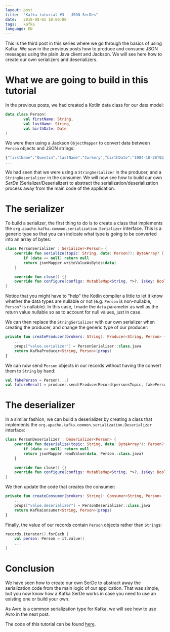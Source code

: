 ```yaml
---
layout: post
title:  "Kafka tutorial #3 - JSON SerDes"
date:   2018-08-01 18:00:00
tags:   kafka
language: EN
---
```


This is the third post in this series where we go through the basics of using Kafka. We saw in the previous posts how to produce and consume JSON messages using the plain Java client and Jackson. We will see here how to create our own serializers and deserializers.

# What we are going to build in this tutorial

In the previous posts, we had created a Kotlin data class for our data model:

```kotlin
data class Person(
        val firstName: String,
        val lastName: String,
        val birthDate: Date
)
```

We were then using a Jackson `ObjectMapper` to convert data between `Person` objects and JSON strings:

```javascript
{"firstName":"Quentin","lastName":"Corkery","birthDate":"1984-10-26T03:52:14.449+0000"}
...
```

We had seen that we were using a `StringSerializer` in the producer, and a `StringDeserializer` in the consumer. We will now see how to build our own _SerDe_ (Serializer/Deserializer) to abstract the serialization/deserialization process away from the main code of the application.

# The serializer

To build a serializer, the first thing to do is to create a class that implements the `org.apache.kafka.common.serialization.Serializer` interface. This is a generic type so that you can indicate what type is going to be converted into an array of bytes:

```kotlin
class PersonSerializer : Serializer<Person> {
    override fun serialize(topic: String, data: Person?): ByteArray? {
        if (data == null) return null
        return jsonMapper.writeValueAsBytes(data)
    }

    override fun close() {}
    override fun configure(configs: MutableMap<String, *>?, isKey: Boolean) {}
}
```

Notice that you might have to "help" the Kotlin compiler a little to let it know whether the data types are nullable or not (e.g. `Person` is non-nullable, `Person?` is nullable). In this case, I made the `data` parameter as well as the return value nullable so as to account for null values, just in case.

We can then replace the `StringSerializer` with our own serializer when creating the producer, and change the generic type of our producer:

```kotlin
private fun createProducer(brokers: String): Producer<String, Person> {
    ...
    props["value.serializer"] = PersonSerializer::class.java
    return KafkaProducer<String, Person>(props)
}
```

We can now send `Person` objects in our records without having the convert them to `String` by hand:

```kotlin
val fakePerson = Person(...)
val futureResult = producer.send(ProducerRecord(personsTopic, fakePerson))
```

# The deserializer

In a similar fashion, we can build a deserializer by creating a class that implements the `org.apache.kafka.common.serialization.Deserializer` interface:

```kotlin
class PersonDeserializer : Deserializer<Person> {
    override fun deserialize(topic: String, data: ByteArray?): Person? {
        if (data == null) return null
        return jsonMapper.readValue(data, Person::class.java)
    }

    override fun close() {}
    override fun configure(configs: MutableMap<String, *>?, isKey: Boolean) {}
}
```

We then update the code that creates the consumer:

```kotlin
private fun createConsumer(brokers: String): Consumer<String, Person> {
    ...
    props["value.deserializer"] = PersonDeserializer::class.java
    return KafkaConsumer<String, Person>(props)
}
```

Finally, the value of our records contain `Person` objects rather than `String`s:

```kotlin
records.iterator().forEach {
    val person: Person = it.value()
    ...
}
```

# Conclusion

We have seen how to create our own SerDe to abstract away the serialization code from the main logic of our application. That was simple, but you now know how a Kafka SerDe works in case you need to use an existing one or build your own.

As Avro is a common serialization type for Kafka, we will see how to use Avro in the next post.

The code of this tutorial can be found [here](https://github.com/aseigneurin/kafka-tutorial-simple-client).
